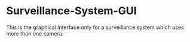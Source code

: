 # Surveillance-System-GUI
This is the graphical Interface only for a surveillance system which uses more than one camera.
